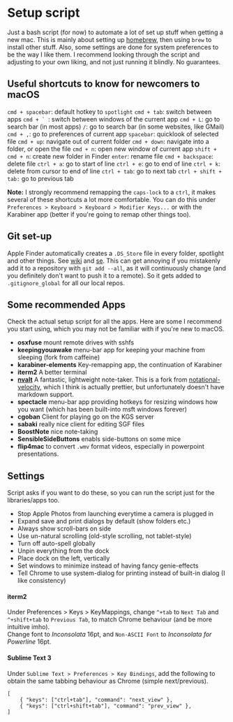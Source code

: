# Setup script

Just a bash script (for now) to automate a lot of set up stuff when getting a new mac. This is mainly about setting up [homebrew](http://brew.sh/), then using `brew` to install other stuff.
Also, some settings are done for system preferences to be the way I like them.
I recommend looking through the script and adjusting to your own liking, and not just running it blindly.
No guarantees.

## Useful shortcuts to know for newcomers to macOS  

`cmd + spacebar`: default hotkey to `spotlight`
`cmd + tab`: switch between apps
``cmd + ` ``: switch between windows of the current app
`cmd + L`: go to search bar (in most apps)
`/`: go to search bar (in some websites, like GMail)
`cmd + ,`: go to preferences of current app
`spacebar`: quicklook of selected file
`cmd + up`: navigate out of current folder
`cmd + down`: navigate into a folder, or open the file
`cmd + n`: open new window of current app
`shift + cmd + n`: create new folder in Finder
`enter`: rename file
`cmd + backspace`: delete file
`ctrl + a`: go to start of line
`ctrl + e`: go to end of line
`ctrl + k`: delete from cursor to end of line
`ctrl + tab`: go to next tab
`ctrl + shift + tab:` go to previous tab

**Note:** I strongly recommend remapping the `caps-lock` to a `ctrl`, it makes several of these shortcuts a lot more comfortable. You can do this under `Preferences > Keyboard > Keyboard > Modifier Keys...` or with the Karabiner app (better if you're going to remap other things too).

## Git set-up
Apple Finder automatically creates a `.DS_Store` file in every folder, spotlight and other things. See [wiki](https://en.wikipedia.org/wiki/.DS_Store) and [se](http://apple.stackexchange.com/questions/69467/consequences-of-deleting-ds-store). This can get annoying if you mistakenly add it to a repository with `git add --all`, as it will continuously change (and you definitely don't want to push it to a remote). So it gets added to `.gitignore_global` for all our local repos.

## Some recommended Apps
Check the actual setup script for all the apps. Here are some I recommend you start using, which you may not be familiar with if you're new to macOS.

- **osxfuse** mount remote drives with sshfs
- **keepingyouawake** menu-bar app for keeping your machine from sleeping (fork from caffeine)
- **karabiner-elements** Key-remapping app, the continuation of Karabiner
- **iterm2** A better terminal
- [**nvalt**](http://brettterpstra.com/projects/nvalt/) A fantastic, lightweight note-taker. This is a fork from [notational-velocity](http://notational.net/), which I think is actually prettier, but unfortunately doesn't have markdown support.
- **spectacle** menu-bar app providing hotkeys for resizing windows how you want (which has been built-into msft windows forever)
- **cgoban** Client for playing go on the KGS server
- **sabaki** really nice client for editing SGF files
- **BoostNote** nice note-taking
- **SensibleSideButtons** enabls side-buttons on some mice
- **flip4mac** to convert `.wmv` format videos, especially in powerpoint presentations.

## Settings
Script asks if you want to do these, so you can run the script just for the libraries/apps too.

- Stop Apple Photos from launching everytime a camera is plugged in
- Expand save and print dialogs by default (show folders etc.)
- Always show scroll-bars on side
- Use un-natural scrolling (old-style scrolling, not tablet-style)
- Turn off auto-spell globally
- Unpin everything from the dock
- Place dock on the left, vertically
- Set windows to minimize instead of having fancy genie-effects
- Tell Chrome to use system-dialog for printing instead of built-in dialog (I like consistency) 

#### iterm2
Under Preferences > Keys > KeyMappings, change `^+tab` to `Next Tab` and `^+shift+tab` to `Previous Tab`, to match Chrome behaviour (and be more intuitive imho).  
Change font to _Inconsolata_ 16pt, and `Non-ASCII Font` to _Inconsolata for Powerline_ 16pt.

#### Sublime Text 3
Under `Sublime Text > Preferences > Key Bindings`, add the following to obtain the same tabbing behaviour as Chrome (simple next/previous).  
```
[
    { "keys": ["ctrl+tab"], "command": "next_view" },
    { "keys": ["ctrl+shift+tab"], "command": "prev_view" },
]
```
